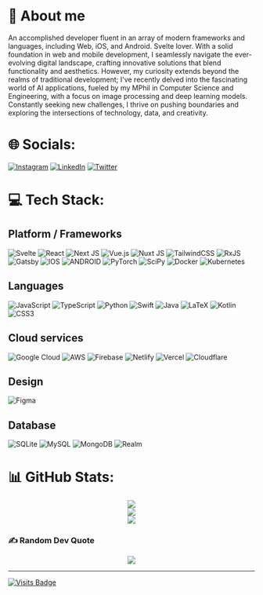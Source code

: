 <!-- Page amd badges are initiated via GPRM ( https://gprm.itsvg.in ) -->
# 🦧 About me

An accomplished developer fluent in an array of modern frameworks and languages, including Web, iOS, and Android. Svelte lover. With a solid foundation in web and mobile development, I seamlessly navigate the ever-evolving digital landscape, crafting innovative solutions that blend functionality and aesthetics. However, my curiosity extends beyond the realms of traditional development; I've recently delved into the fascinating world of AI applications, fueled by my MPhil in Computer Science and Engineering, with a focus on image processing and deep learning models. Constantly seeking new challenges, I thrive on pushing boundaries and exploring the intersections of technology, data, and creativity.

# 🌐 Socials:
[![Instagram](https://img.shields.io/badge/Instagram-%23E4405F.svg?logo=Instagram&logoColor=white)](https://instagram.com/nicholaslck) 
[![LinkedIn](https://img.shields.io/badge/LinkedIn-%230077B5.svg?logo=linkedin&logoColor=white)](https://linkedin.com/in/nicholaslck) 
[![Twitter](https://img.shields.io/badge/Twitter-%231DA1F2.svg?logo=Twitter&logoColor=white)](https://twitter.com/nicholaslck) 

# 💻 Tech Stack:

## Platform / Frameworks
![Svelte](https://img.shields.io/badge/svelte-%23f1413d.svg?style=flat&logo=svelte&logoColor=white)
![React](https://img.shields.io/badge/react-%2320232a.svg?style=flat&logo=react&logoColor=%2361DAFB)
![Next JS](https://img.shields.io/badge/Next-black?style=flat&logo=next.js&logoColor=white)
![Vue.js](https://img.shields.io/badge/vue.js-%2335495e.svg?style=flat&logo=vuedotjs&logoColor=%234FC08D) 
![Nuxt JS](https://img.shields.io/badge/Nuxt-002E3B?style=flat&logo=nuxt.js&logoColor=#00DC82)
![TailwindCSS](https://img.shields.io/badge/tailwindcss-%2338B2AC.svg?style=flat&logo=tailwind-css&logoColor=white)
![RxJS](https://img.shields.io/badge/rxjs-%23B7178C.svg?style=flat&logo=reactivex&logoColor=white)
![Gatsby](https://img.shields.io/badge/Gatsby-%23663399.svg?style=flat&logo=gatsby&logoColor=white)
![IOS](https://img.shields.io/badge/IOS-%2320232a.svg?style=flat&logo=apple&logoColor=white)
![ANDROID](https://img.shields.io/badge/android-%2320232a.svg?style=flat&logo=android&logoColor=%a4c639)
![PyTorch](https://img.shields.io/badge/PyTorch-%23EE4C2C.svg?style=flat&logo=PyTorch&logoColor=white) 
![SciPy](https://img.shields.io/badge/SciPy-%230C55A5.svg?style=flat&logo=scipy&logoColor=%white) 
![Docker](https://img.shields.io/badge/docker-%230db7ed.svg?style=flat&logo=docker&logoColor=white) 
![Kubernetes](https://img.shields.io/badge/kubernetes-%23326ce5.svg?style=flat&logo=kubernetes&logoColor=white)

## Languages
![JavaScript](https://img.shields.io/badge/javascript-%23323330.svg?style=flat&logo=javascript&logoColor=%23F7DF1E)
![TypeScript](https://img.shields.io/badge/typescript-%23007ACC.svg?style=flat&logo=typescript&logoColor=white)
![Python](https://img.shields.io/badge/python-3670A0?style=flat&logo=python&logoColor=ffdd54)
![Swift](https://img.shields.io/badge/swift-F54A2A?style=flat&logo=swift&logoColor=white)
![Java](https://img.shields.io/badge/java-%23ED8B00.svg?style=flat&logo=java&logoColor=white)
![LaTeX](https://img.shields.io/badge/latex-%23008080.svg?style=flat&logo=latex&logoColor=white)
![Kotlin](https://img.shields.io/badge/kotlin-%230095D5.svg?style=flat&logo=kotlin&logoColor=white)
![CSS3](https://img.shields.io/badge/css3-%231572B6.svg?style=flat&logo=css3&logoColor=white) 

## Cloud services
![Google Cloud](https://img.shields.io/badge/Google%20Cloud-%234285F4.svg?style=flat&logo=google-cloud&logoColor=white) 
![AWS](https://img.shields.io/badge/AWS-%23FF9900.svg?style=flat&logo=amazon-aws&logoColor=white) 
![Firebase](https://img.shields.io/badge/firebase-%23039BE5.svg?style=flat&logo=firebase) 
![Netlify](https://img.shields.io/badge/netlify-%23000000.svg?style=flat&logo=netlify&logoColor=#00C7B7)
![Vercel](https://img.shields.io/badge/vercel-%23000000.svg?style=flat&logo=vercel&logoColor=white) 
![Cloudflare](https://img.shields.io/badge/Cloudflare-F38020?style=flat&logo=Cloudflare&logoColor=white)

## Design
![Figma](https://img.shields.io/badge/figma-%23F24E1E.svg?style=flat&logo=figma&logoColor=white) 

## Database
![SQLite](https://img.shields.io/badge/sqlite-%2307405e.svg?style=flat&logo=sqlite&logoColor=white) 
![MySQL](https://img.shields.io/badge/mysql-%2300f.svg?style=flat&logo=mysql&logoColor=white) 
![MongoDB](https://img.shields.io/badge/MongoDB-%234ea94b.svg?style=flat&logo=mongodb&logoColor=white) 
![Realm](https://img.shields.io/badge/Realm-39477F?style=flat&logo=realm&logoColor=white)

# 📊 GitHub Stats:

<p align="center">
  <img src="https://github-readme-stats.vercel.app/api?username=nicholaslck&theme=buefy&hide_border=false&include_all_commits=true&count_private=true" />
  <br />
  <img src="https://github-readme-streak-stats.herokuapp.com/?user=nicholaslck&theme=buefy&hide_border=false" />
  <br />
  <img src="https://github-readme-stats.vercel.app/api/top-langs/?username=nicholaslck&theme=buefy&hide_border=false&include_all_commits=true&count_private=true&layout=compact" />
</p>

### ✍️ Random Dev Quote
<p align="center">
<img src="https://quotes-github-readme.vercel.app/api?type=vetical&theme=radical" />
</p>

---

[![Visits Badge](https://badges.pufler.dev/visits/nicholaslck/nicholaslck)](https://badges.pufler.dev)
